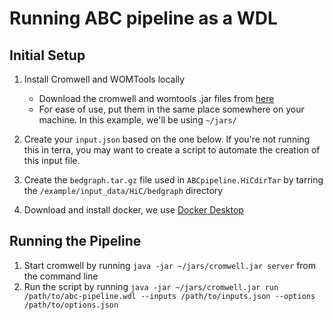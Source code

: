 # Running ABC pipeline as a WDL

## Initial Setup
1. Install Cromwell and WOMTools locally
   - Download the cromwell and womtools .jar files from [here](https://github.com/broadinstitute/cromwell/releases)
   - For ease of use, put them in the same place somewhere on your machine. In this example, we'll be using `~/jars/`
2. Create your `input.json` based on the one below. If you're not running this in terra, you may want to create a script to automate the creation of this input file.

3. Create the `bedgraph.tar.gz` file used in `ABCpipeline.HiCdirTar` by tarring the `/example/input_data/HiC/bedgraph` directory
4. Download and install docker, we use [Docker Desktop](https://www.docker.com/products/docker-desktop)

## Running the Pipeline
1. Start cromwell by running `java -jar ~/jars/cromwell.jar server` from the command line
2. Run the script by running `java -jar ~/jars/cromwell.jar run /path/to/abc-pipeline.wdl --inputs /path/to/inputs.json --options /path/to/options.json`
